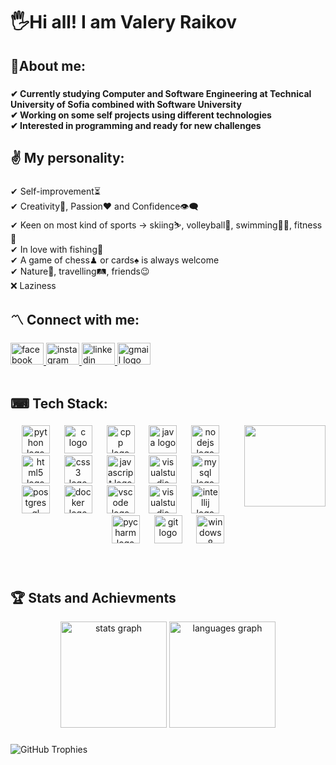 <h1 align="left">🖐Hi all! I am Valery Raikov</h1>

###

<h2 align="left">💫About me:</h2>

###

<h4 align="left">✔ Currently studying Computer and Software Engineering at Technical University of Sofia combined with Software University<br>✔ Working on some self projects using different technologies<br>✔ Interested in programming and ready for new challenges

###

<h2 align="left">✌ My personality:</h2>

###

✔ Self-improvement⏳<br>✔ Creativity🔑, Passion❤ and Confidence👁‍🗨<br>✔ Keen on most kind of sports -> skiing⛷, volleyball🏐, swimming🏊‍♀️, fitness💪<br>✔ In love with fishing🎣<br>✔ A game of chess♟ or cards♠ is always welcome<br>✔ Nature🌅, travelling🛤, friends😉<br>❌ Laziness</h4>

###

<h2 align="left">〽 Connect with me:</h2>

###

<div align="left">
  <a href="https://www.facebook.com/profile.php?id=100008440088832&locale=bg_BG" target="_blank">
    <img src="https://raw.githubusercontent.com/maurodesouza/profile-readme-generator/master/src/assets/icons/social/facebook/default.svg" width="53" height="35" alt="facebook logo"  />
  </a>
  <a href="https://www.instagram.com/val_raikov/" target="_blank">
    <img src="https://raw.githubusercontent.com/maurodesouza/profile-readme-generator/master/src/assets/icons/social/instagram/default.svg" width="53" height="35" alt="instagram logo"  />
  </a>
  <a href="https://www.linkedin.com/in/valery-raikov-6b5326253/" target="_blank">
    <img src="https://raw.githubusercontent.com/maurodesouza/profile-readme-generator/master/src/assets/icons/social/linkedin/default.svg" width="53" height="35" alt="linkedin logo"  />
  </a>
  <a href="mailto:valeryraikov@gmail.com" target="_blank">
    <img src="https://raw.githubusercontent.com/maurodesouza/profile-readme-generator/master/src/assets/icons/social/gmail/default.svg" width="53" height="35" alt="gmail logo" />
  </a>
</div>

<br>

###

<h2 align="left">⌨ Tech Stack:</h2>

###

<img align="right" height="130" src="https://media.giphy.com/media/v1.Y2lkPTc5MGI3NjExZDAwMWg3bWxnZW1hNm11aXp5YmZkbnVmcHhycG80NnlqNW8xemFvdiZlcD12MV9naWZzX3NlYXJjaCZjdD1n/LaVp0AyqR5bGsC5Cbm/giphy.gif"  />

###

<div align="center">
  <img src="https://cdn.jsdelivr.net/gh/devicons/devicon/icons/python/python-original.svg" height="45" alt="python logo"  />
  <img width="15" />
  <img src="https://cdn.jsdelivr.net/gh/devicons/devicon/icons/c/c-original.svg" height="45" alt="c logo"  />
  <img width="15" />
  <img src="https://cdn.jsdelivr.net/gh/devicons/devicon/icons/cplusplus/cplusplus-original.svg" height="45" alt="cpp logo" />
  <img width="15" />
  <img src="https://cdn.jsdelivr.net/gh/devicons/devicon/icons/java/java-original.svg" height="45" alt="java logo"  />
  <img width="15" />
  <img src="https://cdn.jsdelivr.net/gh/devicons/devicon/icons/nodejs/nodejs-plain-wordmark.svg" height="45" alt="nodejs logo"  />
  <img width="15" />
  <img src="https://cdn.jsdelivr.net/gh/devicons/devicon/icons/html5/html5-original.svg" height="45" alt="html5 logo"  />
  <img width="15" />
  <img src="https://cdn.jsdelivr.net/gh/devicons/devicon/icons/css3/css3-original.svg" height="45" alt="css3 logo"  />
  <img width="15" />
  <img src="https://cdn.jsdelivr.net/gh/devicons/devicon/icons/javascript/javascript-original.svg" height="45" alt="javascript logo"  />
  <img width="15" />
  <img src="https://cdn.jsdelivr.net/gh/devicons/devicon/icons/react/react-original.svg" height="45" alt="visualstudio logo" />
  <img width="15" />
  <img src="https://cdn.jsdelivr.net/gh/devicons/devicon/icons/mysql/mysql-original.svg" height="45" alt="mysql logo"  />
  <img width="15" />
  <img src="https://cdn.jsdelivr.net/gh/devicons/devicon/icons/postgresql/postgresql-original.svg" height="45" alt="postgresql logo"  />
  <img width="15" />
  <img src="https://cdn.jsdelivr.net/gh/devicons/devicon/icons/docker/docker-original.svg" height="45" alt="docker logo"  />
  <img width="15" />
  <img src="https://cdn.jsdelivr.net/gh/devicons/devicon/icons/vscode/vscode-original.svg" height="45" alt="vscode logo"  />
  <img width="15" />
  <img src="https://cdn.jsdelivr.net/gh/devicons/devicon/icons/visualstudio/visualstudio-plain.svg" height="45" alt="visualstudio logo" />
  <img width="15" />
  <img src="https://cdn.jsdelivr.net/gh/devicons/devicon/icons/intellij/intellij-original.svg" height="45" alt="intellij logo"  />
  <img width="15" />
  <img src="https://cdn.jsdelivr.net/gh/devicons/devicon/icons/pycharm/pycharm-original.svg" height="45" alt="pycharm logo"  />
  <img width="15" />
  <img src="https://cdn.jsdelivr.net/gh/devicons/devicon/icons/git/git-original.svg" height="45" alt="git logo"  />
  <img width="15" />
  <img src="https://cdn.jsdelivr.net/gh/devicons/devicon/icons/windows8/windows8-original.svg" height="45" alt="windows8 logo"  />
</div>

###

<br>

<h2 align="left">🏆 Stats and Achievments</h2>
<div align="center">
  <img src="https://github-readme-stats.vercel.app/api?username=ValeryRaikov&hide_title=false&hide_rank=false&show_icons=true&include_all_commits=true&count_private=true&disable_animations=false&theme=dracula&locale=en&hide_border=false" height="170" alt="stats graph"  />
  <img src="https://github-readme-stats.vercel.app/api/top-langs?username=ValeryRaikov&locale=en&hide_title=false&layout=compact&card_width=320&langs_count=6&theme=dracula&hide_border=false" height="170" alt="languages graph"  />
</div>

###

![GitHub Trophies](https://github-profile-trophy.vercel.app/?username=ValeryRaikov&theme=onedark)

###
